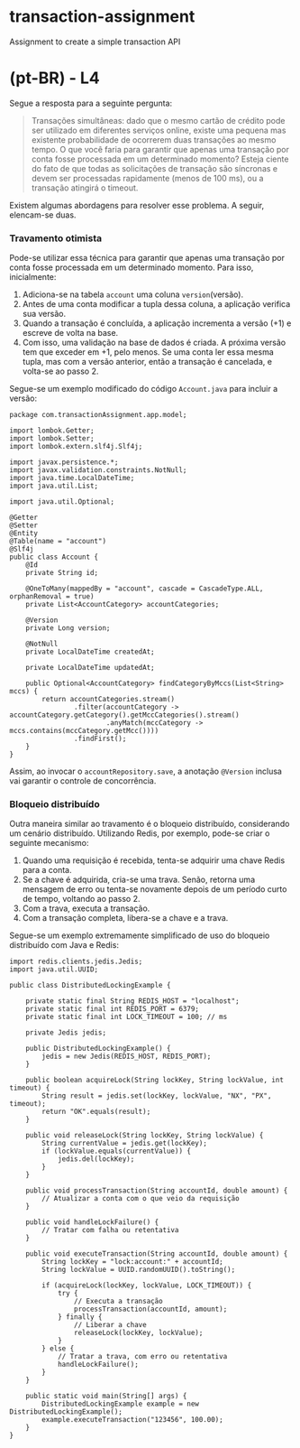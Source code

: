 # transaction-assignment
Assignment to create a simple transaction API

# (pt-BR) - L4

Segue a resposta para a seguinte pergunta:

> Transações simultâneas: dado que o mesmo cartão de crédito pode ser utilizado em diferentes serviços online, existe uma pequena mas existente probabilidade de ocorrerem duas transações ao mesmo tempo. O que você faria para garantir que apenas uma transação por conta fosse processada em um determinado momento? Esteja ciente do fato de que todas as solicitações de transação são síncronas e devem ser processadas rapidamente (menos de 100 ms), ou a transação atingirá o timeout.

Existem algumas abordagens para resolver esse problema. A seguir, elencam-se duas.

### Travamento otimista

Pode-se utilizar essa técnica para garantir que apenas uma transação por conta fosse processada em um determinado momento. Para isso, inicialmente:

1. Adiciona-se na tabela `account` uma coluna `version`(versão).
2. Antes de uma conta modificar a tupla dessa coluna, a aplicação verifica sua versão.
3. Quando a transação é concluída, a aplicação incrementa a versão (+1) e escreve de volta na base.
4. Com isso, uma validação na base de dados é criada. A próxima versão tem que exceder em +1, pelo menos. Se uma conta ler essa mesma tupla, mas com a versão anterior, então a transação é cancelada, e volta-se ao passo 2.

Segue-se um exemplo modificado do código `Account.java` para incluir a versão:

```
package com.transactionAssignment.app.model;

import lombok.Getter;
import lombok.Setter;
import lombok.extern.slf4j.Slf4j;

import javax.persistence.*;
import javax.validation.constraints.NotNull;
import java.time.LocalDateTime;
import java.util.List;

import java.util.Optional;

@Getter
@Setter
@Entity
@Table(name = "account")
@Slf4j
public class Account {
    @Id
    private String id;

    @OneToMany(mappedBy = "account", cascade = CascadeType.ALL, orphanRemoval = true)
    private List<AccountCategory> accountCategories;
    
    @Version
    private Long version;

    @NotNull
    private LocalDateTime createdAt;

    private LocalDateTime updatedAt;

    public Optional<AccountCategory> findCategoryByMccs(List<String> mccs) {
        return accountCategories.stream()
                .filter(accountCategory -> accountCategory.getCategory().getMccCategories().stream()
                        .anyMatch(mccCategory -> mccs.contains(mccCategory.getMcc())))
                .findFirst();
    }
}
```

Assim, ao invocar o `accountRepository.save`, a anotação `@Version` inclusa vai garantir o controle de concorrência.

### Bloqueio distribuído

Outra maneira similar ao travamento é o bloqueio distribuído, considerando um cenário distribuído. Utilizando Redis, por exemplo, pode-se criar o seguinte mecanismo:

1. Quando uma requisição é recebida, tenta-se adquirir uma chave Redis para a conta.
2. Se a chave é adquirida, cria-se uma trava. Senão, retorna uma mensagem de erro ou tenta-se novamente depois de um período curto de tempo, voltando ao passo 2.
3. Com a trava, executa a transação.
4. Com a transação completa, libera-se a chave e a trava.

Segue-se um exemplo extremamente simplificado de uso do bloqueio distribuído com Java e Redis:

```
import redis.clients.jedis.Jedis;
import java.util.UUID;

public class DistributedLockingExample {

    private static final String REDIS_HOST = "localhost";
    private static final int REDIS_PORT = 6379;
    private static final int LOCK_TIMEOUT = 100; // ms

    private Jedis jedis;

    public DistributedLockingExample() {
        jedis = new Jedis(REDIS_HOST, REDIS_PORT);
    }

    public boolean acquireLock(String lockKey, String lockValue, int timeout) {
        String result = jedis.set(lockKey, lockValue, "NX", "PX", timeout);
        return "OK".equals(result);
    }

    public void releaseLock(String lockKey, String lockValue) {
        String currentValue = jedis.get(lockKey);
        if (lockValue.equals(currentValue)) {
            jedis.del(lockKey);
        }
    }

    public void processTransaction(String accountId, double amount) {
        // Atualizar a conta com o que veio da requisição
    }

    public void handleLockFailure() {
        // Tratar com falha ou retentativa
    }

    public void executeTransaction(String accountId, double amount) {
        String lockKey = "lock:account:" + accountId;
        String lockValue = UUID.randomUUID().toString();

        if (acquireLock(lockKey, lockValue, LOCK_TIMEOUT)) {
            try {
                // Executa a transação
                processTransaction(accountId, amount);
            } finally {
                // Liberar a chave
                releaseLock(lockKey, lockValue);
            }
        } else {
            // Tratar a trava, com erro ou retentativa
            handleLockFailure();
        }
    }

    public static void main(String[] args) {
        DistributedLockingExample example = new DistributedLockingExample();
        example.executeTransaction("123456", 100.00);
    }
}
```